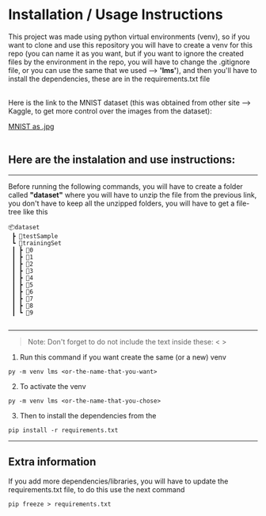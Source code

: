 # Installation / Usage Instructions

This project was made using python virtual environments (venv), so if you want to clone and use this repository you will have to create a venv for this repo (you can name it as you want, but if you want to ignore the created files by the environment in the repo, you will have to change the .gitignore file, or you can use the same that we used --> **'lms'**), and then you'll have to install the dependencies, these are in the requirements.txt file

<br>
Here is the link to the MNIST dataset (this was obtained from other site --> Kaggle, to get more control over the images from the dataset): 

[MNIST as .jpg](https://www.kaggle.com/datasets/scolianni/mnistasjpg) 
<br><br>

## Here are the instalation and use instructions: 
---
Before running the following commands, you will have to create a folder called **"dataset"** where you will have to unzip the file from the previous link, you don't have to keep all the unzipped folders, you will have to get a file-tree like this

```
📦dataset
 ┣ 📂testSample
 ┗ 📂trainingSet
 ┃ ┣ 📂0
 ┃ ┣ 📂1
 ┃ ┣ 📂2
 ┃ ┣ 📂3
 ┃ ┣ 📂4
 ┃ ┣ 📂5
 ┃ ┣ 📂6
 ┃ ┣ 📂7
 ┃ ┣ 📂8
 ┃ ┗ 📂9
 
 ```
---

>Note: Don't forget to do not include the text inside these: < >

1. Run this command if you want create the same (or a new) venv
```shell
py -m venv lms <or-the-name-that-you-want>
```
2. To activate the venv
```shell
py -m venv lms <or-the-name-that-you-chose>
```
3. Then to install the dependencies from the 
```shell
pip install -r requirements.txt
```

---
## Extra information
If you add more dependencies/libraries, you will have to update the requirements.txt file, to do this use the next command

```shell
pip freeze > requirements.txt
```
